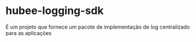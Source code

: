 # hubee-logging-sdk
É um projeto que fornece um pacote de implementação de log centralizado para as aplicações
